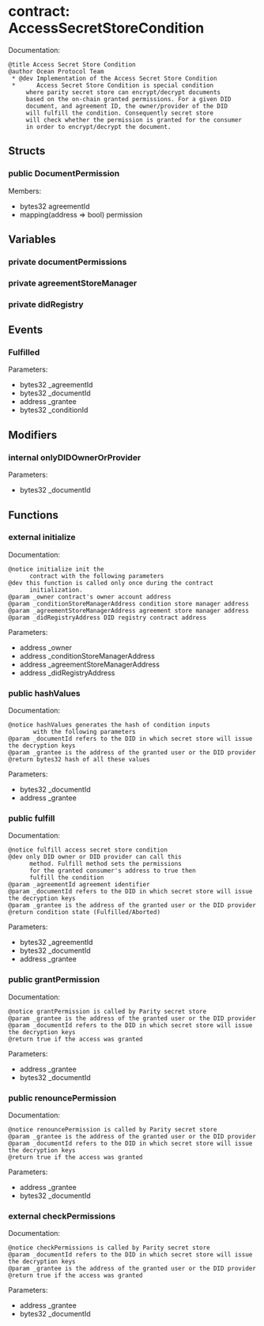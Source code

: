 
# contract: AccessSecretStoreCondition

Documentation:
```
@title Access Secret Store Condition
@author Ocean Protocol Team
 * @dev Implementation of the Access Secret Store Condition
 *      Access Secret Store Condition is special condition
     where parity secret store can encrypt/decrypt documents 
     based on the on-chain granted permissions. For a given DID 
     document, and agreement ID, the owner/provider of the DID 
     will fulfill the condition. Consequently secret store 
     will check whether the permission is granted for the consumer
     in order to encrypt/decrypt the document.
```

## Structs

### public DocumentPermission
Members:
* bytes32 agreementId
* mapping(address => bool) permission

## Variables

### private documentPermissions

### private agreementStoreManager

### private didRegistry

## Events

###  Fulfilled
Parameters:
* bytes32 _agreementId
* bytes32 _documentId
* address _grantee
* bytes32 _conditionId

## Modifiers

### internal onlyDIDOwnerOrProvider
Parameters:
* bytes32 _documentId

## Functions

### external initialize

Documentation:

```
@notice initialize init the 
      contract with the following parameters
@dev this function is called only once during the contract
      initialization.
@param _owner contract's owner account address
@param _conditionStoreManagerAddress condition store manager address
@param _agreementStoreManagerAddress agreement store manager address
@param _didRegistryAddress DID registry contract address
```
Parameters:
* address _owner
* address _conditionStoreManagerAddress
* address _agreementStoreManagerAddress
* address _didRegistryAddress

### public hashValues

Documentation:

```
@notice hashValues generates the hash of condition inputs 
       with the following parameters
@param _documentId refers to the DID in which secret store will issue the decryption keys
@param _grantee is the address of the granted user or the DID provider
@return bytes32 hash of all these values 
```
Parameters:
* bytes32 _documentId
* address _grantee

### public fulfill

Documentation:

```
@notice fulfill access secret store condition
@dev only DID owner or DID provider can call this
      method. Fulfill method sets the permissions 
      for the granted consumer's address to true then
      fulfill the condition
@param _agreementId agreement identifier
@param _documentId refers to the DID in which secret store will issue the decryption keys
@param _grantee is the address of the granted user or the DID provider
@return condition state (Fulfilled/Aborted)
```
Parameters:
* bytes32 _agreementId
* bytes32 _documentId
* address _grantee

### public grantPermission

Documentation:

```
@notice grantPermission is called by Parity secret store
@param _grantee is the address of the granted user or the DID provider
@param _documentId refers to the DID in which secret store will issue the decryption keys
@return true if the access was granted
```
Parameters:
* address _grantee
* bytes32 _documentId

### public renouncePermission

Documentation:

```
@notice renouncePermission is called by Parity secret store
@param _grantee is the address of the granted user or the DID provider
@param _documentId refers to the DID in which secret store will issue the decryption keys
@return true if the access was granted
```
Parameters:
* address _grantee
* bytes32 _documentId

### external checkPermissions

Documentation:

```
@notice checkPermissions is called by Parity secret store
@param _documentId refers to the DID in which secret store will issue the decryption keys
@param _grantee is the address of the granted user or the DID provider
@return true if the access was granted
```
Parameters:
* address _grantee
* bytes32 _documentId
